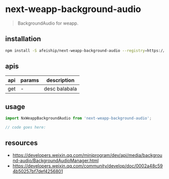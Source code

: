 # next-weapp-background-audio
> BackgroundAudio for weapp.

## installation
```bash
npm install -S afeiship/next-weapp-background-audio --registry=https://registry.npm.taobao.org
```

## apis
| api | params | description   |
|-----|--------|---------------|
| get | -      | desc balabala |

## usage
```js
import NxWeappBackgroundAudio from 'next-weapp-background-audio';

// code goes here:
```

## resources
- https://developers.weixin.qq.com/miniprogram/dev/api/media/background-audio/BackgroundAudioManager.html
- https://developers.weixin.qq.com/community/develop/doc/0002a48c594b50257bf7def4256801
